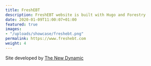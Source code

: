 ```yaml
---
title: FreshEBT
description: FreshEBT website is built with Hugo and Forestry
date: 2020-01-09T11:00:07+01:00
featured: true
images:
- "/uploads/showcase/freshebt.png"
permalink: https://www.freshebt.com
weight: 4
---
```

Site developed by [The New Dynamic](https://thenewdynamic.com)
